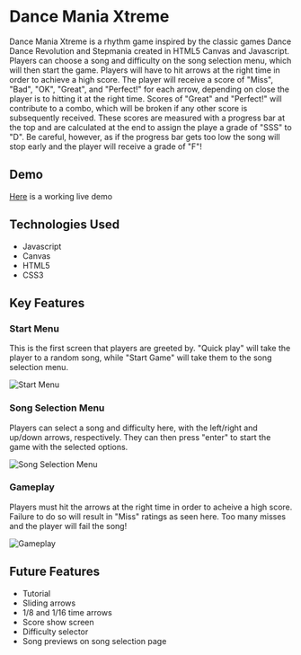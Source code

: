 # Dance Mania Xtreme
Dance Mania Xtreme is a rhythm game inspired by the classic games Dance Dance Revolution and Stepmania created in HTML5 Canvas and Javascript. Players can choose a song and difficulty on the song selection menu, which will then start the game. Players will have to hit arrows at the right time in order to achieve a high score. The player will receive a score of "Miss", "Bad", "OK", "Great", and "Perfect!" for each arrow, depending on close the player is to hitting it at the right time. Scores of "Great" and "Perfect!" will contribute to a combo, which will be broken if any other score is subsequently received. These scores are measured with a progress bar at the top and are calculated at the end to assign the playe a grade of "SSS" to "D". Be careful, however, as if the progress bar gets too low the song will stop early and the player will receive a grade of "F"!

## Demo
[Here](https://ioqren.github.io/Dance-Mania-Extreme/) is a working live demo

## Technologies Used
- Javascript
- Canvas
- HTML5
- CSS3

## Key Features
### Start Menu
This is the first screen that players are greeted by. "Quick play" will take the player to a random song, while "Start Game" will take them to the song selection menu.

![Start Menu](https://i.imgur.com/kEq1FOR.jpg "Start Menu")

### Song Selection Menu
Players can select a song and difficulty here, with the left/right and up/down arrows, respectively. They can then press "enter" to start the game with the selected options.

![Song Selection Menu](https://i.imgur.com/MJ2tysE.jpg "Song Selection Menu")

### Gameplay
Players must hit the arrows at the right time in order to acheive a high score. Failure to do so will result in "Miss" ratings as seen here. Too many misses and the player will fail the song!

![Gameplay](https://i.imgur.com/JYQefIW.jpg "Gameplay")

## Future Features
- Tutorial
- Sliding arrows
- 1/8 and 1/16 time arrows
- Score show screen
- Difficulty selector
- Song previews on song selection page
